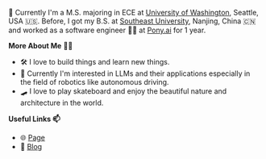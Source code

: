 🌱 Currently I'm a M.S. majoring in ECE at [University of Washington](https://www.washington.edu/), Seattle, USA 🇺🇸. Before, I got my B.S. at [Southeast University](https://www.seu.edu.cn/), Nanjing, China 🇨🇳 and worked as a software engineer 👨‍💻 at [Pony.ai](https://www.pony.ai/) for 1 year.

<strong>More About Me</strong> 👨‍💻
* 🛠️ I love to build things and learn new things.
* 🤖 Currently I'm interested in LLMs and their applications especially in the field of robotics like autonomous driving.
* 🛹 I love to play skateboard and enjoy the beautiful nature and architecture in the world.

<strong>Useful Links 📫</strong>
* 🌐 [Page](http://huapengzhou.com)
* 📝 [Blog](http://blog.huapengzhou.com/) 

